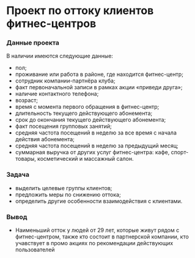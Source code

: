 # Проект по оттоку клиентов фитнес-центров
### Данные проекта
В наличии имеются следующие данные:
* пол;
* проживание или работа в районе, где находится фитнес-центр;
* сотрудник компании-партнёра клуба;
* факт первоначальной записи в рамках акции «приведи друга»;
* наличие контактного телефона;
* возраст;
* время с момента первого обращения в фитнес-центр;
* длительность текущего действующего абонемента;
* срок до окончания текущего действующего абонемента;
* факт посещения групповых занятий;
* средняя частота посещений в неделю за все время с начала действия абонемента;
* средняя частота посещений в неделю за предыдущий месяц;
* суммарная выручка от других услуг фитнес-центра: кафе, спорт-товары, косметический и массажный салон.
### Задача
* выделить целевые группы клиентов;
* предложить меры по снижению оттока;
* определить другие особенности взаимодействия с клиентами.
### Вывод
* Наименьший отток у людей от 29 лет, которые живут рядом с фитнес-центром, также кто состоит в партнерской компании, кто учавствует в промо акциях по рекомендации действующих пользователей

